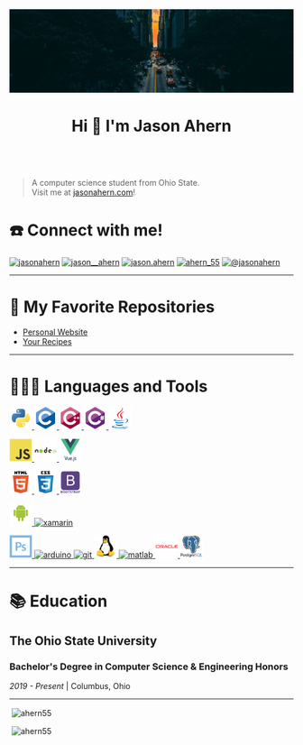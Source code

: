 <body>
    <header style="height: 45%; overflow: hidden">
        <img src="header.jpg" style="object-position: center 50%; width: 100%" />
        <h1>Hi 👋 I&#x27;m Jason Ahern</h1>
    </header>
    <div>
        <blockquote>
            A computer science student from Ohio State.<br />
            Visit me at
            <a href="http://jasonahern.com" target="blank">jasonahern.com</a>!
        </blockquote>
        <h1>☎️ Connect with me!</h1>
        <p align="left">
            <a href="https://linkedin.com/in/jasonahern" target="blank"
            ><img
            align="center"
            src="https://raw.githubusercontent.com/rahuldkjain/github-profile-readme-generator/master/src/images/icons/Social/linked-in-alt.svg"
            alt="jasonahern"
            height="30"
            width="40"
            /></a>
            <a href="https://twitter.com/jason__ahern" target="blank"
            ><img
            align="center"
            src="https://raw.githubusercontent.com/rahuldkjain/github-profile-readme-generator/master/src/images/icons/Social/twitter.svg"
            alt="jason__ahern"
            height="30"
            width="40"
            /></a>
            <a href="https://instagram.com/jason.ahern" target="blank"
            ><img
            align="center"
            src="https://raw.githubusercontent.com/rahuldkjain/github-profile-readme-generator/master/src/images/icons/Social/instagram.svg"
            alt="jason.ahern"
            height="30"
            width="40"
            /></a>
            <a href="https://www.hackerrank.com/ahern_55" target="blank"
            ><img
            align="center"
            src="https://raw.githubusercontent.com/rahuldkjain/github-profile-readme-generator/master/src/images/icons/Social/hackerrank.svg"
            alt="ahern_55"
            height="30"
            width="40"
            /></a>
            <a href="https://medium.com/@jasonahern" target="blank"
            ><img
            align="center"
            src="https://raw.githubusercontent.com/rahuldkjain/github-profile-readme-generator/master/src/images/icons/Social/medium.svg"
            alt="@jasonahern"
            height="30"
            width="40"
            /></a>
        </p>
        <hr />
        <h1>💖 My Favorite Repositories</h1>
        <div align="left">
            <ul>
                <li><a href="https://github.com/ahern55/ahern55.github.io">Personal Website</a></li>
                <li><a href="https://github.com/ahern55/recipes">Your Recipes</a></li>
            </ul>
        </div>
        <hr />
        <h1>👨🏻‍💻 Languages and Tools</h1>
        <div align="left">
            <p>
                <a href="https://www.python.org" target="blank">
                    <img
                    src="https://raw.githubusercontent.com/devicons/devicon/master/icons/python/python-original.svg"
                    alt="python"
                    width="40"
                    height="40"
                    />
                </a>
                <a href="https://www.cprogramming.com/" target="blank">
                    <img
                    src="https://raw.githubusercontent.com/devicons/devicon/master/icons/c/c-original.svg"
                    alt="c"
                    width="40"
                    height="40"
                    />
                </a>
                <a href="https://docs.microsoft.com/en-us/cpp/cpp/?view=msvc-160" target="blank">
                    <img
                    src="https://raw.githubusercontent.com/devicons/devicon/master/icons/cplusplus/cplusplus-original.svg"
                    alt="cplusplus"
                    width="40"
                    height="40"
                    />
                </a>
                <a href="https://docs.microsoft.com/en-us/dotnet/csharp/" target="blank">
                    <img
                    src="https://raw.githubusercontent.com/devicons/devicon/master/icons/csharp/csharp-original.svg"
                    alt="csharp"
                    width="40"
                    height="40"
                    />
                </a>
                <a href="https://www.java.com" target="blank">
                    <img
                    src="https://raw.githubusercontent.com/devicons/devicon/master/icons/java/java-original.svg"
                    alt="java"
                    width="40"
                    height="40"
                    />
                </a>
            </p>
            <p>
                <a
                href="https://developer.mozilla.org/en-US/docs/Web/JavaScript"
                target="blank"
                >
                <img
                src="https://raw.githubusercontent.com/devicons/devicon/master/icons/javascript/javascript-original.svg"
                alt="javascript"
                width="40"
                height="40"
                />
            </a>
            <a href="https://nodejs.org" target="blank">
                <img
                src="https://raw.githubusercontent.com/devicons/devicon/master/icons/nodejs/nodejs-original-wordmark.svg"
                alt="nodejs"
                width="40"
                height="40"
                />
            </a>
            <a href="https://vuejs.org/" target="blank">
                <img
                src="https://raw.githubusercontent.com/devicons/devicon/master/icons/vuejs/vuejs-original-wordmark.svg"
                alt="vuejs"
                width="40"
                height="40"
                />
            </a>
        </p>
        <a href="https://developer.mozilla.org/en-US/docs/Web/HTML" target="blank">
            <img
            src="https://raw.githubusercontent.com/devicons/devicon/master/icons/html5/html5-original-wordmark.svg"
            alt="html5"
            width="40"
            height="40"
            />
        </a>
        <a href="https://developer.mozilla.org/en-US/docs/Web/CSS" target="blank">
            <img
            src="https://raw.githubusercontent.com/devicons/devicon/master/icons/css3/css3-original-wordmark.svg"
            alt="css3"
            width="40"
            height="40"
            />
        </a>
        <a href="https://getbootstrap.com" target="blank">
            <img
            src="https://raw.githubusercontent.com/devicons/devicon/master/icons/bootstrap/bootstrap-plain-wordmark.svg"
            alt="bootstrap"
            width="40"
            height="40"
            />
        </a>
    </p>
    <p>
        <a href="https://developer.android.com" target="blank">
            <img
            src="https://raw.githubusercontent.com/devicons/devicon/master/icons/android/android-original-wordmark.svg"
            alt="android"
            width="40"
            height="40"
            />
        </a>
        <a href="https://dotnet.microsoft.com/apps/xamarin" target="blank">
            <img
            src="https://raw.githubusercontent.com/detain/svg-logos/780f25886640cef088af994181646db2f6b1a3f8/svg/xamarin.svg"
            alt="xamarin"
            width="40"
            height="40"
            />
        </a>
    </p>
    <p>
        <a href="https://www.photoshop.com/en" target="blank">
            <img
            src="https://raw.githubusercontent.com/devicons/devicon/master/icons/photoshop/photoshop-line.svg"
            alt="photoshop"
            width="40"
            height="40"
            />
        </a>
        <a href="https://www.arduino.cc/" target="blank">
            <img
            src="https://cdn.worldvectorlogo.com/logos/arduino-1.svg"
            alt="arduino"
            width="40"
            height="40"
            />
        </a>
        <a href="https://git-scm.com/" target="blank">
            <img
            src="https://www.vectorlogo.zone/logos/git-scm/git-scm-icon.svg"
            alt="git"
            width="40"
            height="40"
            />
        </a>
        <a href="https://www.linux.org/" target="blank">
            <img
            src="https://raw.githubusercontent.com/devicons/devicon/master/icons/linux/linux-original.svg"
            alt="linux"
            width="40"
            height="40"
            />
        </a>
        <a href="https://www.mathworks.com/" target="blank">
            <img
            src="https://upload.wikimedia.org/wikipedia/commons/2/21/Matlab_Logo.png"
            alt="matlab"
            width="40"
            height="40"
            />
        </a>
        <a href="https://www.oracle.com/" target="blank">
            <img
            src="https://raw.githubusercontent.com/devicons/devicon/master/icons/oracle/oracle-original.svg"
            alt="oracle"
            width="40"
            height="40"
            />
        </a>
        <a href="https://www.postgresql.org" target="blank">
            <img
            src="https://raw.githubusercontent.com/devicons/devicon/master/icons/postgresql/postgresql-original-wordmark.svg"
            alt="postgresql"
            width="40"
            height="40"
            />
        </a>
    </p>
</div>
<hr />
<h1>📚 Education</h1>
<h2>The Ohio State University</h1>
    <h3>
        <strong
        >Bachelor&#x27;s Degree in Computer Science &amp; Engineering
        Honors</strong
        >
    </h3>
    <p>
        <em>2019 - Present</em>
        | Columbus, Ohio
    </p>
    <hr />
    <p>
        &nbsp;<img
        align="center"
        src="https://github-readme-stats.vercel.app/api?username=ahern55&show_icons=true&locale=en"
        alt="ahern55"
        />
    </p>
    <p>
        &nbsp;<img
        align="center"
        src="https://github-readme-stats.vercel.app/api/top-langs/?username=ahern55&langs_count=5&layout=compact"
        alt="ahern55"
        />
    </p>
</div>
</body>
